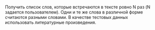 Получить список слов, которые встречаются в тексте ровно N раз (N задается пользователем). Одни и те же слова в различной форме считаются разными словами. В качестве тестовых данных использовать литературные произведения.
